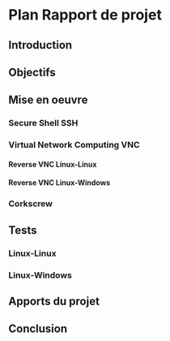 # Plan Rapport de projet

## Introduction  
## Objectifs  
## Mise en oeuvre  
### Secure Shell SSH
### Virtual Network Computing VNC
#### Reverse VNC Linux-Linux
#### Reverse VNC Linux-Windows
### Corkscrew
## Tests
### Linux-Linux
### Linux-Windows
## Apports du projet
## Conclusion

